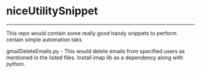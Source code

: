 # niceUtilitySnippet
--------------------

This repo would contain some really good handy snippets to perform certain simple automation taks 

gmailDeleteEmails.py - This would delete emails from specified users as mentioned in the listed files. Install imap lib as a dependency along with python.


